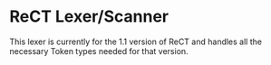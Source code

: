 # ReCT Lexer/Scanner
This lexer is currently for the 1.1 version of ReCT and handles all the necessary Token types needed for that version.
